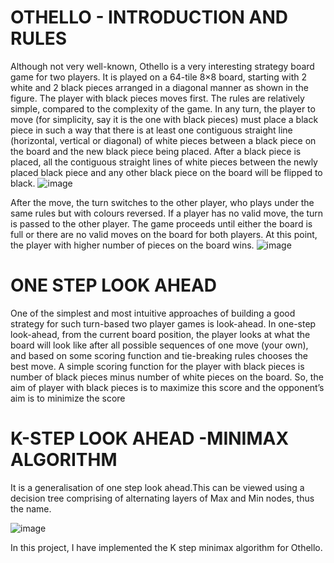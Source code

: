 # OTHELLO - INTRODUCTION AND RULES

Although not very well-known, Othello is a very interesting strategy board game for two
players. It is played on a 64-tile 8×8 board, starting with 2 white and 2 black pieces
arranged in a diagonal manner as shown in the figure. The player with black pieces moves
first. The rules are relatively simple, compared to the complexity of the game.
In any turn, the player to move (for simplicity, say it is the one with black pieces)
must place a black piece in such a way that there is at least one contiguous straight
line (horizontal, vertical or diagonal) of white pieces between a black piece on the board
and the new black piece being placed.
After a black piece is placed, all the contiguous straight lines of white pieces between
the newly placed black piece and any other black piece on the board will be flipped to
black.
![image](https://github.com/LakshyaBatra04/Intellegent-Othello-Strategy-using-K-step-look-ahead-/assets/137434298/66680d00-f1e9-4026-a8c7-319cbd547720)

After the move, the turn switches to the other player, who plays under the same rules
but with colours reversed.
If a player has no valid move, the turn is passed to the other player.
The game proceeds until either the board is full or there are no valid moves on the
board for both players. At this point, the player with higher number of pieces on the
board wins.
![image](https://github.com/LakshyaBatra04/Intellegent-Othello-Strategy-using-K-step-look-ahead-/assets/137434298/49b674ff-1eb1-4a3d-af2a-b22b0ca53e79)

# ONE STEP LOOK AHEAD
One of the simplest and most intuitive approaches of building a good strategy for such
turn-based two player games is look-ahead. In one-step look-ahead, from the current board
position, the player looks at what the board will look like after all possible sequences of one
move (your own), and based on some scoring function and tie-breaking rules chooses the
best move. A simple scoring function for the player with black pieces is number of black
pieces minus number of white pieces on the board. So, the aim of player with black pieces is
to maximize this score and the opponent’s aim is to minimize the score

# K-STEP LOOK AHEAD -MINIMAX ALGORITHM
It is a generalisation of one step look ahead.This can be viewed using a decision tree comprising of alternating layers of Max and Min nodes, thus the name.

![image](https://github.com/LakshyaBatra04/Intellegent-Othello-Strategy-using-K-step-look-ahead-/assets/137434298/d108fff0-f773-40e0-bd4d-06dc528003ec)

In this project, I have implemented the K step minimax algorithm for Othello. 
